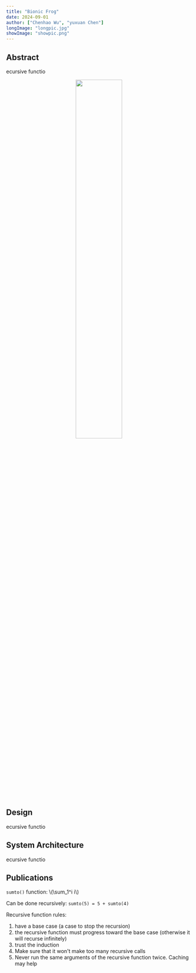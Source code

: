 ```yaml
---
title: "Bionic Frog"
date: 2024-09-01
author: ["Chenhao Wu", "yuxuan Chen"]
longImage: "longpic.jpg"
showImage: "showpic.png"
---
```


## Abstract

ecursive functio

<center><img src=https://s2.loli.net/2024/09/06/S7TUYpGlAEXea9f.jpg width=50%></center>

## Design

ecursive functio

## System Architecture

ecursive functio

## Publications

`sumto()` function: \\(\sum_1^i i\\)

Can be done recursively: `sumto(5) = 5 + sumto(4)`

Recursive function rules:

1. have a base case (a case to stop the recursion)
2. the recursive function must progress toward the base case (otherwise it will recurse infinitely)
3. trust the induction
4. Make sure that it won't make too many recursive calls
5. Never run the same arguments of the recursive function twice. Caching may help